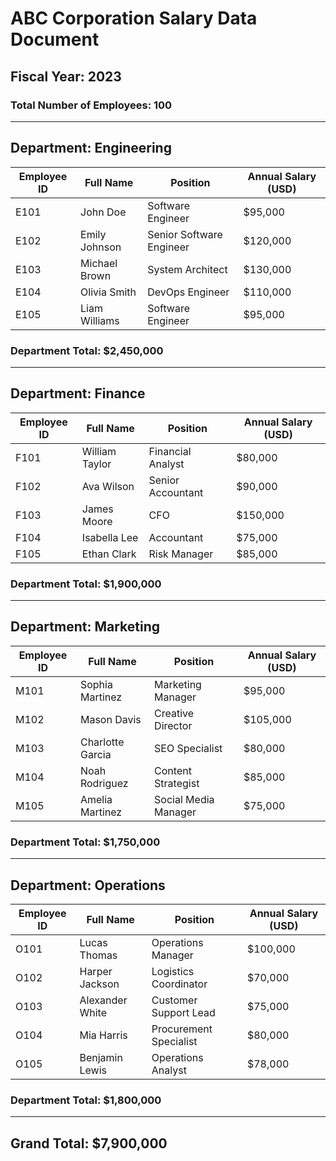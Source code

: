 # ABC Corporation Salary Data Document

## Fiscal Year: 2023

### Total Number of Employees: 100

---

## Department: Engineering

| Employee ID | Full Name     | Position                 | Annual Salary (USD) |
| ----------- | ------------- | ------------------------ | ------------------- |
| E101        | John Doe      | Software Engineer        | $95,000             |
| E102        | Emily Johnson | Senior Software Engineer | $120,000            |
| E103        | Michael Brown | System Architect         | $130,000            |
| E104        | Olivia Smith  | DevOps Engineer          | $110,000            |
| E105        | Liam Williams | Software Engineer        | $95,000             |

### Department Total: $2,450,000

---

## Department: Finance

| Employee ID | Full Name      | Position          | Annual Salary (USD) |
| ----------- | -------------- | ----------------- | ------------------- |
| F101        | William Taylor | Financial Analyst | $80,000             |
| F102        | Ava Wilson     | Senior Accountant | $90,000             |
| F103        | James Moore    | CFO               | $150,000            |
| F104        | Isabella Lee   | Accountant        | $75,000             |
| F105        | Ethan Clark    | Risk Manager      | $85,000             |

### Department Total: $1,900,000

---

## Department: Marketing

| Employee ID | Full Name        | Position             | Annual Salary (USD) |
| ----------- | ---------------- | -------------------- | ------------------- |
| M101        | Sophia Martinez  | Marketing Manager    | $95,000             |
| M102        | Mason Davis      | Creative Director    | $105,000            |
| M103        | Charlotte Garcia | SEO Specialist       | $80,000             |
| M104        | Noah Rodriguez   | Content Strategist   | $85,000             |
| M105        | Amelia Martinez  | Social Media Manager | $75,000             |

### Department Total: $1,750,000

---

## Department: Operations

| Employee ID | Full Name       | Position               | Annual Salary (USD) |
| ----------- | --------------- | ---------------------- | ------------------- |
| O101        | Lucas Thomas    | Operations Manager     | $100,000            |
| O102        | Harper Jackson  | Logistics Coordinator  | $70,000             |
| O103        | Alexander White | Customer Support Lead  | $75,000             |
| O104        | Mia Harris      | Procurement Specialist | $80,000             |
| O105        | Benjamin Lewis  | Operations Analyst     | $78,000             |

### Department Total: $1,800,000

---

## Grand Total: $7,900,000
